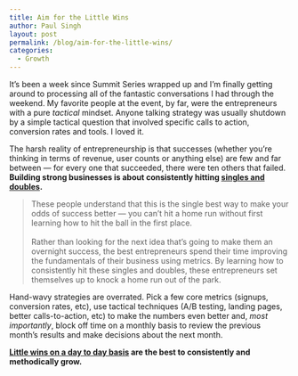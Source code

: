 ```yaml
---
title: Aim for the Little Wins
author: Paul Singh
layout: post
permalink: /blog/aim-for-the-little-wins/
categories:
  - Growth
---
```

It&#8217;s been a week since Summit Series wrapped up and I&#8217;m finally getting around to processing all of the fantastic conversations I had through the weekend. My favorite people at the event, by far, were the entrepreneurs with a pure *tactical* mindset. Anyone talking strategy was usually shutdown by a simple tactical question that involved specific calls to action, conversion rates and tools. I loved it.<!--more-->

The harsh reality of entrepreneurship is that successes (whether you&#8217;re thinking in terms of revenue, user counts or anything else) are few and far between &#8212; for every one that succeeded, there were ten others that failed. **Building strong businesses is about consistently hitting <a href="http://www.resultsjunkies.com/blog/singles-and-doubles-using-metrics-to-grow-your-business/" target="_blank">singles and doubles</a>.**

> These people understand that this is the single best way to make your odds of success better — you can’t hit a home run without first learning how to hit the ball in the first place.<br id="ams6" /> <br id="ams60" /> Rather than looking for the next idea that’s going to make them an overnight success, the best entrepreneurs spend their time improving the fundamentals of their business using metrics. By learning how to consistently hit these singles and doubles, these entrepreneurs set themselves up to knock a home run out of the park.

> 

Hand-wavy strategies are overrated. Pick a few core metrics (signups, conversion rates, etc), use tactical techniques (A/B testing, landing pages, better calls-to-action, etc) to make the numbers even better and, *most importantly*, block off time on a monthly basis to review the previous month&#8217;s results and make decisions about the next month.

**<a href="http://www.resultsjunkies.com/blog/small-steps-equal-big-results/" target="_blank">Little wins on a day to day basis</a> are the best to consistently and methodically grow.**
